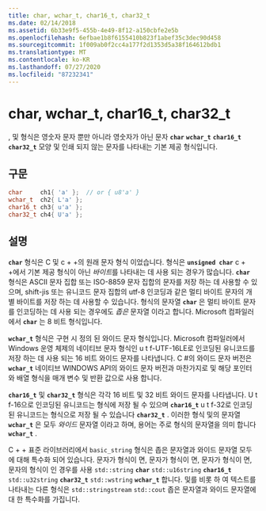 ```yaml
---
title: char, wchar_t, char16_t, char32_t
ms.date: 02/14/2018
ms.assetid: 6b33e9f5-455b-4e49-8f12-a150cbfe2e5b
ms.openlocfilehash: 6efbae1b8f6155410b823f1abef35c3dec90d458
ms.sourcegitcommit: 1f009ab0f2cc4a177f2d1353d5a38f164612bdb1
ms.translationtype: MT
ms.contentlocale: ko-KR
ms.lasthandoff: 07/27/2020
ms.locfileid: "87232341"
---
```

# <a name="char-wchar_t-char16_t-char32_t"></a>char, wchar_t, char16_t, char32_t

, 및 형식은 영숫자 문자 뿐만 아니라 영숫자가 아닌 문자 **`char`** **`wchar_t`** **`char16_t`** **`char32_t`** 모양 및 인쇄 되지 않는 문자를 나타내는 기본 제공 형식입니다.

## <a name="syntax"></a>구문

```cpp
char     ch1{ 'a' };  // or { u8'a' }
wchar_t  ch2{ L'a' };
char16_t ch3{ u'a' };
char32_t ch4{ U'a' };
```

## <a name="remarks"></a>설명

**`char`** 형식은 C 및 c + +의 원래 문자 형식 이었습니다. 형식은 **`unsigned char`** c + +에서 기본 제공 형식이 아닌 *바이트*를 나타내는 데 사용 되는 경우가 많습니다. **`char`** 형식은 ASCII 문자 집합 또는 ISO-8859 문자 집합의 문자를 저장 하는 데 사용할 수 있으며, shift-jis 또는 유니코드 문자 집합의 utf-8 인코딩과 같은 멀티 바이트 문자의 개별 바이트를 저장 하는 데 사용할 수 있습니다. 형식의 문자열 **`char`** 은 멀티 바이트 문자를 인코딩하는 데 사용 되는 경우에도 *좁은* 문자열 이라고 합니다. Microsoft 컴파일러에서 **`char`** 는 8 비트 형식입니다.

**`wchar_t`** 형식은 구현 시 정의 된 와이드 문자 형식입니다. Microsoft 컴파일러에서 Windows 운영 체제의 네이티브 문자 형식인 u t f-UTF-16LE로 인코딩된 유니코드를 저장 하는 데 사용 되는 16 비트 와이드 문자를 나타냅니다. C #의 와이드 문자 버전은 **`wchar_t`** 네이티브 WINDOWS API의 와이드 문자 버전과 마찬가지로 및 해당 포인터와 배열 형식을 매개 변수 및 반환 값으로 사용 합니다.

**`char16_t`** 및 **`char32_t`** 형식은 각각 16 비트 및 32 비트 와이드 문자를 나타냅니다. U t f-16으로 인코딩된 유니코드는 형식에 저장 될 수 있으며 **`char16_t`** u t f-32로 인코딩된 유니코드는 형식으로 저장 될 수 있습니다 **`char32_t`** . 이러한 형식 및의 문자열 **`wchar_t`** 은 모두 *와이드* 문자열 이라고 하며, 용어는 주로 형식의 문자열을 의미 합니다 **`wchar_t`** .

C + + 표준 라이브러리에서 `basic_string` 형식은 좁은 문자열과 와이드 문자열 모두에 대해 특수화 되어 있습니다. 문자가 형식이 면, 문자가 형식이 면, 문자가 형식이 면, 문자의 형식이 인 경우를 사용 `std::string` **`char`** `std::u16string` **`char16_t`** `std::u32string` **`char32_t`** `std::wstring` **`wchar_t`** 합니다. 및를 비롯 하 여 텍스트를 나타내는 다른 형식은 `std::stringstream` `std::cout` 좁은 문자열과 와이드 문자열에 대 한 특수화를 가집니다.
